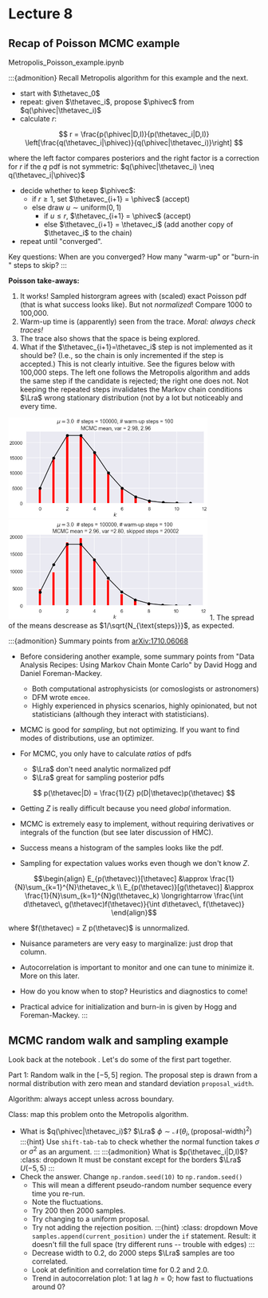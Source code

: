 # Lecture 8

## Recap of Poisson MCMC example

Metropolis_Poisson_example.ipynb

:::{admonition} Recall Metropolis algorithm for this example and the next.
* start with $\thetavec_0$
* repeat: given $\thetavec_i$, propose $\phivec$ from $q(\phivec|\thetavec_i)$
* calculate $r$:

$$
  r = \frac{p(\phivec|D,I)}{p(\thetavec_i|D,I)}
    \left[\frac{q(\thetavec_i|\phivec)}{q(\phivec|\thetavec_i)}\right]
$$

where the left factor compares posteriors and the right factor is a correction for $r$ if the $q$ pdf is not symmetric: $q(\phivec|\thetavec_i) \neq q(\thetavec_i|\phivec)$
* decide whether to keep $\phivec$:
    * if $r\geq 1$, set $\thetavec_{i+1} = \phivec$ (accept)
    * else draw $u \sim \text{uniform}(0,1)$
        * if $u \leq r$, $\thetavec_{i+1} = \phivec$ (accept)
        * else $\thetavec_{i+1} = \thetavec_i$ (add another copy of $\thetavec_i$ to the chain)
* repeat until "converged".

Key questions: When are you converged? How many "warm-up" or "burn-in " steps to skip?
:::

**Poisson take-aways:**
1. It works! Sampled historgram agrees with (scaled) exact Poisson pdf (that is what success looks like). But not *normalized*! Compare 1000 to 100,000.
1. Warm-up time is (apparently) seen from the trace. *Moral: always check traces!*
1. The trace also shows that the space is being explored.
1. What if the $\thetavec_{i+1}=\thetavec_i$ step is not implemented as it should be? (I.e., so the chain is only incremented if the step is accepted.) This is not clearly intuitive. See the figures below with 100,000 steps. The left one follows the Metropolis algorithm and adds the same step if the candidate is rejected; the right one does not. Not keeping the repeated steps invalidates the Markov chain conditions $\Lra$ wrong stationary distribution (not by a lot but noticeably and every time.  
<img src="/_images/MCMC_poisson_100000_with_repeats.png" alt="MCMC poisson results with repeats" class="bg-primary mb-1" width="400px">
<img src="/_images/MCMC_poisson_100000_no_repeats.png" alt="MCMC poisson results with no repeats" class="bg-primary mb-1" width="400px">
1. The spread of the means descrease as $1/\sqrt{N_{\text{steps}}}$, as expected.

:::{admonition} Summary points from [arXiv:1710.06068](https://arxiv.org/abs/1710.06068)
* Before considering another example, some summary points from  "Data Analysis Recipes: Using Markov Chain Monte Carlo" by David Hogg and Daniel Foreman-Mackey.
    * Both computational astrophysicists (or comoslogists or astronomers)
    * DFM wrote `emcee`.
    * Highly experienced in physics scenarios, highly opinionated, but not statisticians (although they interact with statisticians).

* MCMC is good for *sampling*, but not optimizing. If you want to find modes of distributions, use an optimizer.
* For MCMC, you only have to calculate *ratios* of pdfs
     * $\Lra$ don't need analytic normalized pdf
     * $\Lra$ great for sampling posterior pdfs

$$
  p(\thetavec|D) = \frac{1}{Z} p(D|\thetavec)p(\thetavec)
$$     

* Getting $Z$ is really difficult because you need *global* information.

* MCMC is extremely easy to implement, without requiring derivatives or integrals of the function (but see later discussion of HMC).

* Success means a histogram of the samples looks like the pdf.

* Sampling for expectation values works even though we don't know $Z$.

$$\begin{align}
  E_{p(\thetavec)}[\thetavec] &\approx \frac{1}{N}\sum_{k=1}^{N}\thetavec_k \\
  E_{p(\thetavec)}[g(\thetavec)] &\approx \frac{1}{N}\sum_{k=1}^{N}g(\thetavec_k)
  \longrightarrow
  \frac{\int d\thetavec\, g(\thetavec)f(\thetavec)}{\int d\thetavec\, f(\thetavec)}
\end{align}$$

where $f(\thetavec) = Z p(\thetavec)$ is unnormalized.

* Nuisance parameters are very easy to marginalize: just drop that column.

* Autocorrelation is important to monitor and one can tune to minimize it. More on this later.

* How do you know when to stop? Heuristics and diagnostics to come!
* Practical advice for initialization and burn-in is given by Hogg and Foreman-Mackey.
:::

## MCMC random walk and sampling example

Look back at the notebook [](/notebooks/MCMC_sampling_I/MCMC-random-walk-and-sampling.ipynb). Let's do some of the first part together.

Part 1: Random walk in the $[-5,5]$ region. The proposal step is drawn from a normal distribution with zero mean and standard deviation `proposal_width`.

Algorithm: always accept unless across boundary.

Class: map this problem onto the Metropolis algorithm.
* What is $q(\phivec|\thetavec_i)$? $\Lra$
   $\phi \sim \mathcal{N}(\theta_i,(\text{proposal-width})^2)$
:::{hint}
Use `shift-tab-tab` to check whether the normal function takes $\sigma$ or $\sigma^2$ as an argument.
:::
:::{admonition} What is $p(\thetavec_i|D,I)$?
:class: dropdown
It must be constant except for the borders $\Lra$ $U(-5,5)$
:::
* Check the answer. Change `np.random.seed(10)` to `np.random.seed()`
    * This will mean a different pseudo-random number sequence every time you re-run.
    * Note the fluctuations.
    * Try 200 then 2000 samples.
    * Try changing to a uniform proposal.
    * Try not adding the rejection position.
    :::{hint}
    :class: dropdown
    Move `samples.append(current_position)` under the `if` statement.
    Result: it doesn't fill the full space (try different runs -- trouble with edges)
    :::
    * Decrease width to 0.2, do 2000 steps $\Lra$ samples are too correlated.
    * Look at definition and correlation time for 0.2 and 2.0.
    * Trend in autocorrelation plot: 1 at lag $h=0$; how fast to fluctuations around 0?


